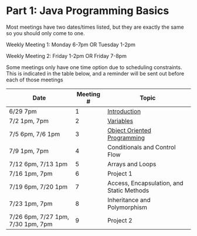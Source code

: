 # Part 1: Java Programming Basics
Most meetings have  two dates/times listed, but they are exactly the same so you should only come to one. 

Weekly Meeting 1: Monday 6-7pm OR Tuesday 1-2pm

Weekly Meeting 2: Friday 1-2pm OR Friday 7-8pm

Some meetings only have one time option due to scheduling constraints. This is indicated in the table below, and  a reminder will be sent out before each of those meetings

| Date | Meeting # | Topic |
| ---- | --- |--- |
|6/29 7pm | 1 | [Introduction](part1lessons/1Introduction.md) |
|7/2 1pm, 7pm | 2 | [Variables](part1lessons/2Variables.md) | 
|7/5 6pm, 7/6 1pm | 3 | [Object Oriented Programming](part1lessons/3ObjectOrientedProgramming.md) | 
|7/9 1pm, 7pm | 4 | Conditionals and Control Flow | 
|7/12 6pm, 7/13 1pm | 5 | Arrays and Loops| 
|7/16 1pm, 7pm | 6 | Project 1 | 
|7/19 6pm, 7/20 1pm | 7 | Access, Encapsulation, and Static Methods | 
|7/23 1pm, 7pm | 8 | Inheritance and Polymorphism |
|7/26 6pm, 7/27 1pm, 7/30 1pm, 7pm | 9 | Project 2 |